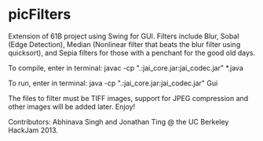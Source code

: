 picFilters
==========

Extension of 61B project using Swing for GUI. Filters include Blur, Sobal (Edge Detection), Median (Nonlinear filter that beats the blur filter using quicksort), and Sepia filters for those with a penchant for the good old days.

To compile, enter in terminal:
javac -cp ".:jai_core.jar:jai_codec.jar" *.java

To run, enter in terminal:
java -cp ".:jai_core.jar:jai_codec.jar" Gui

The files to filter must be TIFF images, support for JPEG compression and other images will be added later. Enjoy!

Contributors: Abhinava Singh and Jonathan Ting @ the UC Berkeley HackJam 2013. 

